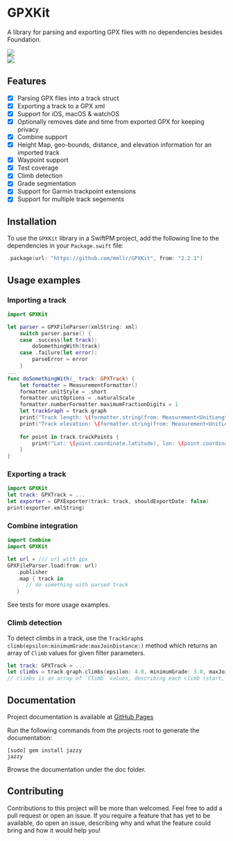 # GPXKit

A library for parsing and exporting GPX files with no dependencies besides Foundation.

[![](https://img.shields.io/endpoint?url=https%3A%2F%2Fswiftpackageindex.com%2Fapi%2Fpackages%2Fmmllr%2FGPXKit%2Fbadge%3Ftype%3Dswift-versions)](https://swiftpackageindex.com/mmllr/GPXKit)  
[![](https://img.shields.io/endpoint?url=https%3A%2F%2Fswiftpackageindex.com%2Fapi%2Fpackages%2Fmmllr%2FGPXKit%2Fbadge%3Ftype%3Dplatforms)](https://swiftpackageindex.com/mmllr/GPXKit)  

## Features

- [x] Parsing GPX files into a track struct
- [x] Exporting a track to a GPX xml
- [x] Support for iOS, macOS & watchOS
- [x] Optionally removes date and time from exported GPX for keeping privacy
- [x] Combine support
- [x] Height Map, geo-bounds, distance, and elevation information for an imported track
- [x] Waypoint support
- [x] Test coverage
- [x] Climb detection
- [x] Grade segmentation
- [x] Support for Garmin trackpoint extensions
- [x] Support for multiple track segements

## Installation

To use the `GPXKit` library in a SwiftPM project, add the following line to the dependencies in your `Package.swift` file:

```swift
.package(url: "https://github.com/mmllr/GPXKit", from: "2.2.1")
```

## Usage examples

### Importing a track

```swift
import GPXKit

let parser = GPXFileParser(xmlString: xml)
    switch parser.parse() {
    case .success(let track):
        doSomethingWith(track)
    case .failure(let error):
        parseError = error
    }
...
func doSomethingWith(_ track: GPXTrack) {
    let formatter = MeasurementFormatter()
    formatter.unitStyle = .short
    formatter.unitOptions = .naturalScale
    formatter.numberFormatter.maximumFractionDigits = 1
    let trackGraph = track.graph
    print("Track length: \(formatter.string(from: Measurement<UnitLength>(value: trackGraph.distance, unit: .meters)))")
    print("Track elevation: \(formatter.string(from: Measurement<UnitLength>(value: trackGraph.elevationGain, unit: .meters)))")
    
    for point in track.trackPoints {
        print("Lat: \(point.coordinate.latitude), lon: \(point.coordinate.longitude)")
    }
}
```
### Exporting a track

```swift
import GPXKit
let track: GPXTrack = ...
let exporter = GPXExporter(track: track, shouldExportDate: false)
print(exporter.xmlString)
```

### Combine integration

```swift
import Combine
import GPXKit

let url = /// url with gpx
GPXFileParser.load(from: url)
   .publisher
   .map { track in
      // do something with parsed track 
   }
```
See tests for more usage examples.

### Climb detection

To detect climbs in a track, use the `TrackGraph`s `climb(epsilon:minimumGrade:maxJoinDistance:)` method which returns an array of `Climb` values for given filter parameters.

```swift
let track: GPXTrack = ...
let climbs = track.graph.climbs(epsilon: 4.0, minimumGrade: 3.0, maxJoinDistance: 0.0)
// climbs is an array of `Climb` values, describing each climb (start, end, elevation, grade, FIETS score and so on...).
```

## Documentation

Project documentation is available at [GitHub Pages](https://mmllr.github.io/GPXKit/)

Run the following commands from the projects root to generate the documentation:
```
[sudo] gem install jazzy
jazzy
```
Browse the documentation under the doc folder.

## Contributing

Contributions to this project will be more than welcomed. Feel free to add a pull request or open an issue.
If you require a feature that has yet to be available, do open an issue, describing why and what the feature could bring and how it would help you!
